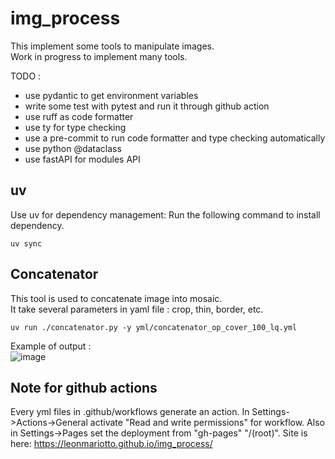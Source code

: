 # img_process

This implement some tools to manipulate images. <br>
Work in progress to implement many tools. <br>

TODO : 
- use pydantic to get environment variables
- write some test with pytest and run it through github action
- use ruff as code formatter
- use ty for type checking
- use a pre-commit to run code formatter and type checking automatically
- use python @dataclass
- use fastAPI for modules API

## uv

Use uv for dependency management:
Run the following command to install dependency.
```'(shell)
uv sync
```

## Concatenator

This tool is used to concatenate image into mosaic. <br>
It take several parameters in yaml file : crop, thin, border, etc. <br>

```(shell)
uv run ./concatenator.py -y yml/concatenator_op_cover_100_lq.yml
```

Example of output : <br>
![image](https://github.com/user-attachments/assets/6a0dc2cb-6d48-4b90-a162-3f08918fe70d)

## Note for github actions

Every yml files in .github/workflows generate an action.
In Settings->Actions->General activate "Read and write permissions" for workflow.
Also in Settings->Pages set the deployment from "gh-pages" "/(root)".
Site is here: https://leonmariotto.github.io/img_process/
